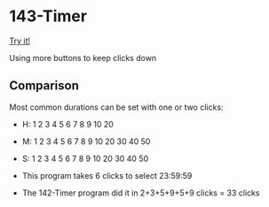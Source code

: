 # 143-Timer

[Try it!](https://christernilsson.github.io/Lab/2017/143-Timer-Graphic/index.html)

Using more buttons to keep clicks down

## Comparison

Most common durations can be set with one or two clicks:

* H: 1 2 3 4 5 6 7 8 9 10 20
* M: 1 2 3 4 5 6 7 8 9 10 20 30 40 50
* S: 1 2 3 4 5 6 7 8 9 10 20 30 40 50

* This program takes 6 clicks to select 23:59:59 
* The 142-Timer program did it in 2+3+5+9+5+9 clicks = 33 clicks
